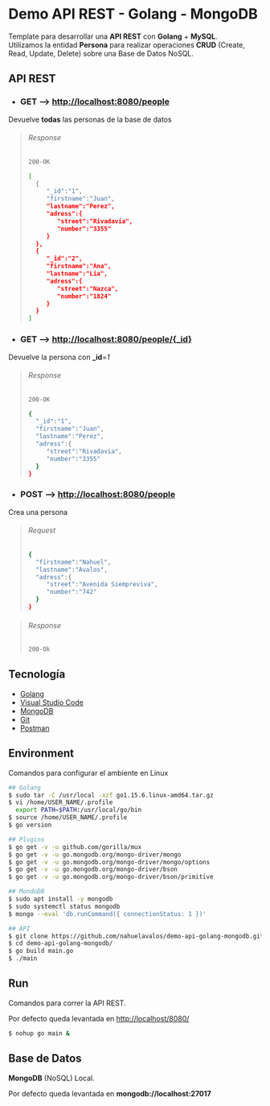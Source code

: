 # Demo API REST - Golang - MongoDB

Template para desarrollar una **API REST** con **Golang** + **MySQL**.\
Utilizamos la entidad **Persona** para realizar operaciones **CRUD** (Create, Read, Update, Delete) sobre una Base de Datos NoSQL.

## API REST

- ### GET --> [http://localhost:8080/people](http://localhost:8080/people)
Devuelve **todas** las personas de la base de datos

>###### Response
>```sh
>200-OK
>```
>```sh
>[
>   {
>      "_id":"1",
>      "firstname":"Juan",
>      "lastname":"Perez",
>      "adress":{
>         "street":"Rivadavia",
>         "number":"3355"
>      }
>   },
>   {
>      "_id":"2",
>      "firstname":"Ana",
>      "lastname":"Lia",
>      "adress":{
>         "street":"Nazca",
>         "number":"1824"
>      }
>   }
>]
>```

- ### GET --> [http://localhost:8080/people/{_id}](http://localhost:8080/people/{_id})
Devuelve la persona con **_id**=*1*

>###### Response
>```sh
>200-OK
>```
>```sh
>{
>   "_id":"1",
>   "firstname":"Juan",
>   "lastname":"Perez",
>   "adress":{
>      "street":"Rivadavia",
>      "number":"3355"
>   }
>}
>```

- ### POST --> [http://localhost:8080/people](http://localhost:8080/people)
Crea una persona

>###### Request
>```sh
>{
>   "firstname":"Nahuel",
>   "lastname":"Avalos",
>   "adress":{
>      "street":"Avenida Siempreviva",
>      "number":"742"
>   }
>}
>```

>###### Response
>```sh
>200-Ok
>```

## Tecnología

- [Golang](https://golang.org/dl/)
- [Visual Studio Code](https://code.visualstudio.com/download)
- [MongoDB](https://www.mongodb.com/es)
- [Git](http://https://git-scm.com/)
- [Postman](https://www.postman.com/downloads/)

## Environment

Comandos para configurar el ambiente en Linux

```sh
## Golang
$ sudo tar -C /usr/local -xzf go1.15.6.linux-amd64.tar.gz
$ vi /home/USER_NAME/.profile
  export PATH=$PATH:/usr/local/go/bin
$ source /home/USER_NAME/.profile
$ go version

## Plugins
$ go get -v -u github.com/gorilla/mux
$ go get -v -u go.mongodb.org/mongo-driver/mongo
$ go get -v -u go.mongodb.org/mongo-driver/mongo/options
$ go get -v -u go.mongodb.org/mongo-driver/bson
$ go get -v -u go.mongodb.org/mongo-driver/bson/primitive

## MondoDB
$ sudo apt install -y mongodb
$ sudo systemctl status mongodb
$ mongo --eval 'db.runCommand({ connectionStatus: 1 })'

## API
$ git clone https://github.com/nahuelavalos/demo-api-golang-mongodb.git
$ cd demo-api-golang-mongodb/
$ go build main.go
$ ./main
```

## Run

Comandos para correr la API REST. 

Por defecto queda levantada en [http://localhost/8080/](http://localhost/8080/)

```sh
$ nohup go main &
```


## Base de Datos

**MongoDB** (NoSQL) Local.

Por defecto queda levantada en **mongodb://localhost:27017**
